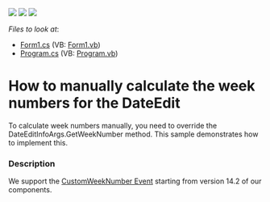 <!-- default badges list -->
![](https://img.shields.io/endpoint?url=https://codecentral.devexpress.com/api/v1/VersionRange/128621752/14.2.3%2B)
[![](https://img.shields.io/badge/Open_in_DevExpress_Support_Center-FF7200?style=flat-square&logo=DevExpress&logoColor=white)](https://supportcenter.devexpress.com/ticket/details/E1813)
[![](https://img.shields.io/badge/📖_How_to_use_DevExpress_Examples-e9f6fc?style=flat-square)](https://docs.devexpress.com/GeneralInformation/403183)
<!-- default badges end -->
<!-- default file list -->
*Files to look at*:

* [Form1.cs](./CS/Q234787/Form1.cs) (VB: [Form1.vb](./VB/Q234787/Form1.vb))
* [Program.cs](./CS/Q234787/Program.cs) (VB: [Program.vb](./VB/Q234787/Program.vb))
<!-- default file list end -->
# How to manually calculate the week numbers for the DateEdit


<p>To calculate week numbers manually, you need to override the DateEditInfoArgs.GetWeekNumber method. This sample demonstrates how to implement this.</p>


<h3>Description</h3>

We support the&nbsp;<a href="https://documentation.devexpress.com/WindowsForms/DevExpressXtraEditorsRepositoryRepositoryItemDateEdit_CustomWeekNumbertopic.aspx">CustomWeekNumber Event</a>&nbsp;starting from version 14.2 of our components.

<br/>


